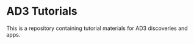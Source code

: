 # AD3 Tutorials

This is a repository containing tutorial materials for AD3 discoveries and apps.


